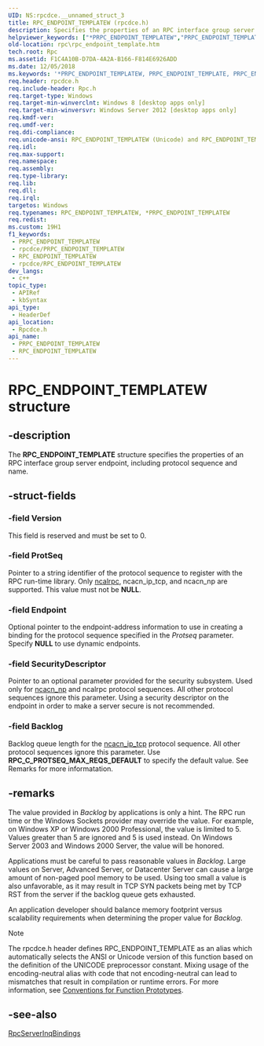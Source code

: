 ```yaml
---
UID: NS:rpcdce.__unnamed_struct_3
title: RPC_ENDPOINT_TEMPLATEW (rpcdce.h)
description: Specifies the properties of an RPC interface group server endpoint, including protocol sequence and name.
helpviewer_keywords: ["*PRPC_ENDPOINT_TEMPLATEW","PRPC_ENDPOINT_TEMPLATE","PRPC_ENDPOINT_TEMPLATE structure pointer [RPC]","RPC_ENDPOINT_TEMPLATE","RPC_ENDPOINT_TEMPLATE structure [RPC]","RPC_ENDPOINT_TEMPLATEA","RPC_ENDPOINT_TEMPLATEW","rpc.rpc_endpoint_template","rpcdce/PRPC_ENDPOINT_TEMPLATE","rpcdce/RPC_ENDPOINT_TEMPLATE","rpcdce/RPC_ENDPOINT_TEMPLATEA","rpcdce/RPC_ENDPOINT_TEMPLATEW"]
old-location: rpc\rpc_endpoint_template.htm
tech.root: Rpc
ms.assetid: F1C4A10B-D7DA-4A2A-B166-F814E6926ADD
ms.date: 12/05/2018
ms.keywords: '*PRPC_ENDPOINT_TEMPLATEW, PRPC_ENDPOINT_TEMPLATE, PRPC_ENDPOINT_TEMPLATE structure pointer [RPC], RPC_ENDPOINT_TEMPLATE, RPC_ENDPOINT_TEMPLATE structure [RPC], RPC_ENDPOINT_TEMPLATEA, RPC_ENDPOINT_TEMPLATEW, rpc.rpc_endpoint_template, rpcdce/PRPC_ENDPOINT_TEMPLATE, rpcdce/RPC_ENDPOINT_TEMPLATE, rpcdce/RPC_ENDPOINT_TEMPLATEA, rpcdce/RPC_ENDPOINT_TEMPLATEW'
req.header: rpcdce.h
req.include-header: Rpc.h
req.target-type: Windows
req.target-min-winverclnt: Windows 8 [desktop apps only]
req.target-min-winversvr: Windows Server 2012 [desktop apps only]
req.kmdf-ver: 
req.umdf-ver: 
req.ddi-compliance: 
req.unicode-ansi: RPC_ENDPOINT_TEMPLATEW (Unicode) and RPC_ENDPOINT_TEMPLATEA (ANSI)
req.idl: 
req.max-support: 
req.namespace: 
req.assembly: 
req.type-library: 
req.lib: 
req.dll: 
req.irql: 
targetos: Windows
req.typenames: RPC_ENDPOINT_TEMPLATEW, *PRPC_ENDPOINT_TEMPLATEW
req.redist: 
ms.custom: 19H1
f1_keywords:
 - PRPC_ENDPOINT_TEMPLATEW
 - rpcdce/PRPC_ENDPOINT_TEMPLATEW
 - RPC_ENDPOINT_TEMPLATEW
 - rpcdce/RPC_ENDPOINT_TEMPLATEW
dev_langs:
 - c++
topic_type:
 - APIRef
 - kbSyntax
api_type:
 - HeaderDef
api_location:
 - Rpcdce.h
api_name:
 - PRPC_ENDPOINT_TEMPLATEW
 - RPC_ENDPOINT_TEMPLATEW
---
```


# RPC_ENDPOINT_TEMPLATEW structure


## -description

The <b>RPC_ENDPOINT_TEMPLATE</b> structure specifies the properties of an RPC interface group server endpoint, including protocol sequence and name.

## -struct-fields

### -field Version

This field is reserved and must be set to 0.

### -field ProtSeq

Pointer to a string identifier of the protocol sequence to register with the RPC run-time library.  Only <a href="/windows/desktop/Rpc/protocol-sequence-constants">ncalrpc</a>, ncacn_ip_tcp, and ncacn_np are supported.  This value must not be <b>NULL</b>.

### -field Endpoint

Optional pointer to the endpoint-address information to use in creating a binding for the protocol sequence specified in the <i>Protseq</i> parameter.  Specify <b>NULL</b> to use dynamic endpoints.

### -field SecurityDescriptor

Pointer to an optional parameter provided for the security subsystem. Used only for <a href="/windows/desktop/Rpc/protocol-sequence-constants">ncacn_np</a> and ncalrpc protocol sequences. All other protocol sequences ignore this parameter. Using a security descriptor on the endpoint in order to make a server secure is not recommended.

### -field Backlog

Backlog queue length for the <a href="/windows/desktop/Rpc/protocol-sequence-constants">ncacn_ip_tcp</a> protocol sequence. All other protocol sequences ignore this parameter. Use <b>RPC_C_PROTSEQ_MAX_REQS_DEFAULT</b> to specify the default value.  See Remarks for more informatation.

## -remarks

The value provided in <i>Backlog</i> by applications is only a hint. The RPC run time or the Windows Sockets provider may override the value. For example, on Windows XP or Windows 2000 Professional, the value is limited to 5. Values greater than 5 are ignored and 5 is used instead. On Windows Server 2003 and Windows 2000 Server, the value will be honored.

Applications must be careful to pass reasonable values in <i>Backlog</i>. Large values on Server, Advanced Server, or Datacenter Server can cause a large amount of non-paged pool memory to be used. Using too small a value is also unfavorable, as it may result in TCP SYN packets being met by TCP RST from the server if the backlog queue gets exhausted.

An application developer should balance memory footprint versus scalability requirements when determining the proper value for <i>Backlog</i>.





> [!NOTE]
> The rpcdce.h header defines RPC_ENDPOINT_TEMPLATE as an alias which automatically selects the ANSI or Unicode version of this function based on the definition of the UNICODE preprocessor constant. Mixing usage of the encoding-neutral alias with code that not encoding-neutral can lead to mismatches that result in compilation or runtime errors. For more information, see [Conventions for Function Prototypes](/windows/win32/intl/conventions-for-function-prototypes).

## -see-also

<a href="/windows/desktop/api/rpcdce/nf-rpcdce-rpcserverinterfacegroupinqbindings">RpcServerInqBindings</a>

